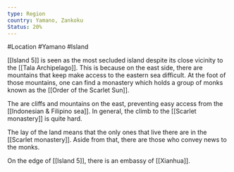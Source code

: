 ```yaml
---
type: Region
country: Yamano, Zankoku
Status: 20%
---
```


#Location #Yamano #Island

[[Island 5]] is seen as the most secluded island despite its close vicinity to the [[Tala Archipelago]]. This is because on the east side, there are mountains that keep make access to the eastern sea difficult. At the foot of those mountains, one can find a monastery which holds a group of monks known as the [[Order of the Scarlet Sun]]. 


The are cliffs and mountains on the east, preventing easy access from the [[Indonesian & Filipino sea]]. In general, the climb to the [[Scarlet monastery]] is quite hard. 

The lay of the land means that the only ones that live there are in the [[Scarlet monastery]]. Aside from that, there are those who convey news to the monks. 


On the edge of [[Island 5]], there is an embassy of [[Xianhua]].